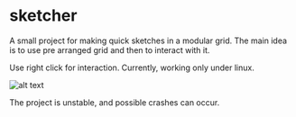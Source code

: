 # sketcher

A small project for making quick sketches in a modular grid. The main idea is to use pre arranged grid and then to interact
with it.

Use right click for interaction. 
Currently, working only under linux.

![alt text](https://ibb.co/tcGNVm1/img.png)


The project is unstable, and possible crashes can occur. 

